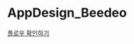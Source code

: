 # AppDesign_Beedeo

[플로우 확인하기](#https://xd.adobe.com/view/737992f4-6e5b-4254-8591-0e5defc4c44d-262a/)
